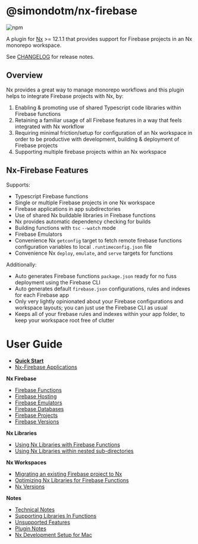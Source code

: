 # @simondotm/nx-firebase

![npm](https://img.shields.io/npm/dw/@simondotm/nx-firebase.svg)

A plugin for [Nx](https://nx.dev) >= 12.1.1 that provides support for Firebase projects in an Nx monorepo workspace.

See [CHANGELOG](https://github.com/simondotm/nx-firebase/blob/main/CHANGELOG.md) for release notes.

## Overview

Nx provides a great way to manage monorepo workflows and this plugin helps to integrate Firebase projects with Nx, by:

1. Enabling & promoting use of shared Typescript code libraries within Firebase functions
2. Retaining a familiar usage of all Firebase features in a way that feels integrated with Nx workflow
3. Requiring minimal friction/setup for configuration of an Nx workspace in order to be productive with development, building & deployment of Firebase projects
4. Supporting multiple firebase projects within an Nx workspace

## Nx-Firebase Features

Supports:

- Typescript Firebase functions
- Single or multiple Firebase projects in one Nx workspace
- Firebase applications in app subdirectories
- Use of shared Nx buildable libraries in Firebase functions
- Nx provides automatic dependency checking for builds
- Building functions with `tsc` `--watch` mode
- Firebase Emulators
- Convenience Nx `getconfig` target to fetch remote firebase functions configuration variables to local `.runtimeconfig.json` file
- Convenience Nx `deploy`, `emulate`, and `serve` targets for functions

Additionally:

- Auto generates Firebase functions `package.json` ready for no fuss deployment using the Firebase CLI
- Auto generates default `firebase.json` configurations, rules and indexes for each Firebase app
- Only very lightly opinionated about your Firebase configurations and workspace layouts; you can just use the Firebase CLI as usual
- Keeps all of your firebase rules and indexes within your app folder, to keep your workspace root free of clutter

# User Guide

- **[Quick Start](docs/quick-start.md)**
- [Nx-Firebase Applications](docs/nx-firebase-applications.md)

**Nx Firebase**

- [Firebase Functions](docs/nx-firebase-functions.md)
- [Firebase Hosting](docs/nx-firebase-hosting.md)
- [Firebase Emulators](docs/nx-firebase-emulators.md)
- [Firebase Databases](docs/nx-firebase-databases.md)
- [Firebase Projects](docs/nx-firebase-projects.md)
- [Firebase Versions](docs/firebase-versions.md)

**Nx Libraries**

- [Using Nx Libraries with Firebase Functions](docs/nx-libraries.md)
- [Using Nx Libraries within nested sub-directories](docs/nx-libraries-nested.md)

**Nx Workspaces**

- [Migrating an existing Firebase project to Nx](docs/nx-migration.md)
- [Optimizing Nx Libraries for Firebase Functions](docs/optimizing-libraries.md)
- [Nx Versions](docs/nx-versions.md)

**Notes**

- [Technical Notes](docs/technical-notes.md)
- [Supporting Libraries In Functions](docs/supporting-libraries.md)
- [Unsupported Features](docs/unsupported-features.md)
- [Plugin Notes](docs/nx-plugin-commands.md)
- [Nx Development Setup for Mac](docs/nx-setup-mac.md)
